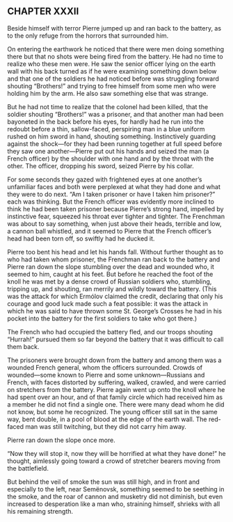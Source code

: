 ## CHAPTER XXXII

Beside himself with terror Pierre jumped up and ran back to the battery,
as to the only refuge from the horrors that surrounded him.

On entering the earthwork he noticed that there were men doing something
there but that no shots were being fired from the battery. He had no
time to realize who these men were. He saw the senior officer lying on
the earth wall with his back turned as if he were examining something
down below and that one of the soldiers he had noticed before was
struggling forward shouting “Brothers!” and trying to free himself from
some men who were holding him by the arm. He also saw something else
that was strange.

But he had not time to realize that the colonel had been killed, that
the soldier shouting “Brothers!” was a prisoner, and that another man
had been bayoneted in the back before his eyes, for hardly had he run
into the redoubt before a thin, sallow-faced, perspiring man in a blue
uniform rushed on him sword in hand, shouting something. Instinctively
guarding against the shock—for they had been running together at full
speed before they saw one another—Pierre put out his hands and seized
the man (a French officer) by the shoulder with one hand and by the
throat with the other. The officer, dropping his sword, seized Pierre by
his collar.

For some seconds they gazed with frightened eyes at one another’s
unfamiliar faces and both were perplexed at what they had done and
what they were to do next. “Am I taken prisoner or have I taken him
prisoner?” each was thinking. But the French officer was evidently more
inclined to think he had been taken prisoner because Pierre’s strong
hand, impelled by instinctive fear, squeezed his throat ever tighter and
tighter. The Frenchman was about to say something, when just above their
heads, terrible and low, a cannon ball whistled, and it seemed to Pierre
that the French officer’s head had been torn off, so swiftly had he
ducked it.

Pierre too bent his head and let his hands fall. Without further thought
as to who had taken whom prisoner, the Frenchman ran back to the battery
and Pierre ran down the slope stumbling over the dead and wounded who,
it seemed to him, caught at his feet. But before he reached the foot
of the knoll he was met by a dense crowd of Russian soldiers who,
stumbling, tripping up, and shouting, ran merrily and wildly toward
the battery. (This was the attack for which Ermólov claimed the credit,
declaring that only his courage and good luck made such a feat possible:
it was the attack in which he was said to have thrown some St. George’s
Crosses he had in his pocket into the battery for the first soldiers to
take who got there.)

The French who had occupied the battery fled, and our troops shouting
“Hurrah!” pursued them so far beyond the battery that it was difficult
to call them back.

The prisoners were brought down from the battery and among them was
a wounded French general, whom the officers surrounded. Crowds of
wounded—some known to Pierre and some unknown—Russians and French,
with faces distorted by suffering, walked, crawled, and were carried on
stretchers from the battery. Pierre again went up onto the knoll where
he had spent over an hour, and of that family circle which had received
him as a member he did not find a single one. There were many dead whom
he did not know, but some he recognized. The young officer still sat in
the same way, bent double, in a pool of blood at the edge of the earth
wall. The red-faced man was still twitching, but they did not carry him
away.

Pierre ran down the slope once more.

“Now they will stop it, now they will be horrified at what they have
done!” he thought, aimlessly going toward a crowd of stretcher bearers
moving from the battlefield.

But behind the veil of smoke the sun was still high, and in front and
especially to the left, near Semënovsk, something seemed to be seething
in the smoke, and the roar of cannon and musketry did not diminish, but
even increased to desperation like a man who, straining himself, shrieks
with all his remaining strength.





